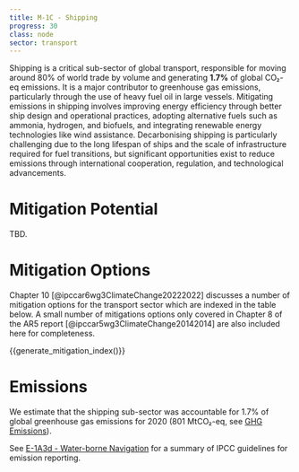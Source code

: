 ```yaml
---
title: M-1C - Shipping
progress: 30
class: node
sector: transport
---
```


Shipping is a critical sub-sector of global transport, responsible for moving around 80% of world trade by volume and generating **1.7%** of global CO₂-eq emissions. It is a major contributor to greenhouse gas emissions, particularly through the use of heavy fuel oil in large vessels. Mitigating emissions in shipping involves improving energy efficiency through better ship design and operational practices, adopting alternative fuels such as ammonia, hydrogen, and biofuels, and integrating renewable energy technologies like wind assistance. Decarbonising shipping is particularly challenging due to the long lifespan of ships and the scale of infrastructure required for fuel transitions, but significant opportunities exist to reduce emissions through international cooperation, regulation, and technological advancements.


# Mitigation Potential
TBD.


# Mitigation Options

Chapter 10 [@ipccar6wg3ClimateChange20222022] discusses a number of mitigation options for the transport sector which are indexed in the table below. A small number of mitigations options only covered in Chapter 8 of the AR5 report [@ipccar5wg3ClimateChange20142014] are also included here for completeness.  



{{generate_mitigation_index()}}


# Emissions
We estimate that the shipping sub-sector was accountable for 1.7% of global greenhouse gas emissions for 2020 (801 MtCO₂-eq, see [GHG Emissions](/5-resources/4-reference/3-ghg-emissions.md)).

See [E-1A3d - Water-borne Navigation](/2-ipcc-mitigation-options/ipcc-2019-emissions/1-energy/1a-fuel-combustion-activities/1a3-transport/1a3d-water-borne-navigation.md) for a summary of IPCC guidelines for emission reporting.  
